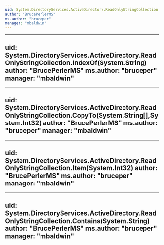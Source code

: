 ```yaml
---
uid: System.DirectoryServices.ActiveDirectory.ReadOnlyStringCollection
author: "BrucePerlerMS"
ms.author: "bruceper"
manager: "mbaldwin"
---
```


---
uid: System.DirectoryServices.ActiveDirectory.ReadOnlyStringCollection.IndexOf(System.String)
author: "BrucePerlerMS"
ms.author: "bruceper"
manager: "mbaldwin"
---

---
uid: System.DirectoryServices.ActiveDirectory.ReadOnlyStringCollection.CopyTo(System.String[],System.Int32)
author: "BrucePerlerMS"
ms.author: "bruceper"
manager: "mbaldwin"
---

---
uid: System.DirectoryServices.ActiveDirectory.ReadOnlyStringCollection.Item(System.Int32)
author: "BrucePerlerMS"
ms.author: "bruceper"
manager: "mbaldwin"
---

---
uid: System.DirectoryServices.ActiveDirectory.ReadOnlyStringCollection.Contains(System.String)
author: "BrucePerlerMS"
ms.author: "bruceper"
manager: "mbaldwin"
---
